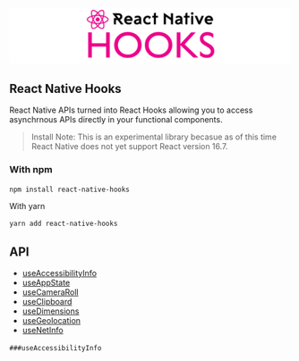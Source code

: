 ![React Native Hooks](reactnativehooks.jpg)

## React Native Hooks
React Native APIs turned into React Hooks allowing you to access asynchrnous APIs directly in your functional components.

> Install
Note: This is an experimental library becasue as of this time React Native does not yet support React version 16.7.

### With npm

```sh
npm install react-native-hooks
```

With yarn
```sh
yarn add react-native-hooks
```

## API
- [useAccessibilityInfo]()
- [useAppState]()
- [useCameraRoll]()
- [useClipboard]()
- [useDimensions]()
- [useGeolocation]()
- [useNetInfo]()


`###useAccessibilityInfo`

